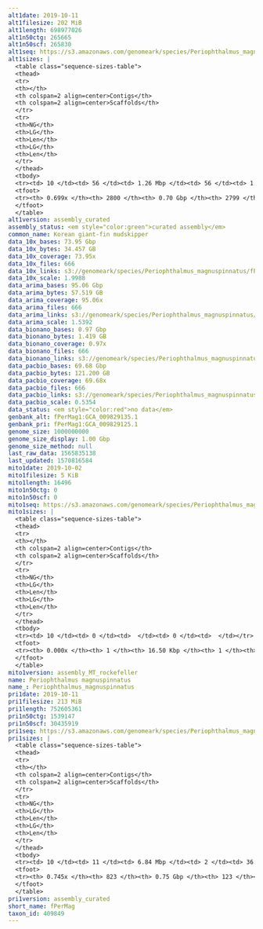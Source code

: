 ```yaml
---
alt1date: 2019-10-11
alt1filesize: 202 MiB
alt1length: 698977026
alt1n50ctg: 265665
alt1n50scf: 265830
alt1seq: https://s3.amazonaws.com/genomeark/species/Periophthalmus_magnuspinnatus/fPerMag1/assembly_curated/fPerMag1.alt.cur.20191011.fasta.gz
alt1sizes: |
  <table class="sequence-sizes-table">
  <thead>
  <tr>
  <th></th>
  <th colspan=2 align=center>Contigs</th>
  <th colspan=2 align=center>Scaffolds</th>
  </tr>
  <tr>
  <th>NG</th>
  <th>LG</th>
  <th>Len</th>
  <th>LG</th>
  <th>Len</th>
  </tr>
  </thead>
  <tbody>
  <tr><td> 10 </td><td> 56 </td><td> 1.26 Mbp </td><td> 56 </td><td> 1.26 Mbp </td></tr>  <tr><td> 20 </td><td> 158 </td><td> 0.80 Mbp </td><td> 158 </td><td> 0.80 Mbp </td></tr>  <tr><td> 30 </td><td> 309 </td><td> 0.56 Mbp </td><td> 309 </td><td> 0.56 Mbp </td></tr>  <tr><td> 40 </td><td> 521 </td><td> 397.52 Kbp </td><td> 521 </td><td> 397.52 Kbp </td></tr>  <tr style="background-color:#cccccc;"><td> 50 </td><td> 828 </td><td> 265.67 Kbp </td><td> 828 </td><td> 265.83 Kbp </td></tr>  <tr><td> 60 </td><td> 1334 </td><td> 142.00 Kbp </td><td> 1334 </td><td> 142.00 Kbp </td></tr>  <tr><td> 70 </td><td> 0 </td><td>  </td><td> 0 </td><td>  </td></tr>  <tr><td> 80 </td><td> 0 </td><td>  </td><td> 0 </td><td>  </td></tr>  <tr><td> 90 </td><td> 0 </td><td>  </td><td> 0 </td><td>  </td></tr>  <tr><td> 100 </td><td> 0 </td><td>  </td><td> 0 </td><td>  </td></tr>  </tbody>
  <tfoot>
  <tr><th> 0.699x </th><th> 2800 </th><th> 0.70 Gbp </th><th> 2799 </th><th> 0.70 Gbp </th></tr>
  </tfoot>
  </table>
alt1version: assembly_curated
assembly_status: <em style="color:green">curated assembly</em>
common_name: Korean giant-fin mudskipper
data_10x_bases: 73.95 Gbp
data_10x_bytes: 34.457 GB
data_10x_coverage: 73.95x
data_10x_files: 666
data_10x_links: s3://genomeark/species/Periophthalmus_magnuspinnatus/fPerMag1/genomic_data/10x/<br>
data_10x_scale: 1.9988
data_arima_bases: 95.06 Gbp
data_arima_bytes: 57.519 GB
data_arima_coverage: 95.06x
data_arima_files: 666
data_arima_links: s3://genomeark/species/Periophthalmus_magnuspinnatus/fPerMag1/genomic_data/arima/<br>
data_arima_scale: 1.5392
data_bionano_bases: 0.97 Gbp
data_bionano_bytes: 1.419 GB
data_bionano_coverage: 0.97x
data_bionano_files: 666
data_bionano_links: s3://genomeark/species/Periophthalmus_magnuspinnatus/fPerMag1/genomic_data/bionano/<br>
data_pacbio_bases: 69.68 Gbp
data_pacbio_bytes: 121.200 GB
data_pacbio_coverage: 69.68x
data_pacbio_files: 666
data_pacbio_links: s3://genomeark/species/Periophthalmus_magnuspinnatus/fPerMag1/genomic_data/pacbio/<br>
data_pacbio_scale: 0.5354
data_status: <em style="color:red">no data</em>
genbank_alt: fPerMag1:GCA_009829135.1
genbank_pri: fPerMag1:GCA_009829125.1
genome_size: 1000000000
genome_size_display: 1.00 Gbp
genome_size_method: null
last_raw_data: 1565835138
last_updated: 1570816584
mito1date: 2019-10-02
mito1filesize: 5 KiB
mito1length: 16496
mito1n50ctg: 0
mito1n50scf: 0
mito1seq: https://s3.amazonaws.com/genomeark/species/Periophthalmus_magnuspinnatus/fPerMag1/assembly_MT_rockefeller/fPerMag1.MT.20191002.fasta.gz
mito1sizes: |
  <table class="sequence-sizes-table">
  <thead>
  <tr>
  <th></th>
  <th colspan=2 align=center>Contigs</th>
  <th colspan=2 align=center>Scaffolds</th>
  </tr>
  <tr>
  <th>NG</th>
  <th>LG</th>
  <th>Len</th>
  <th>LG</th>
  <th>Len</th>
  </tr>
  </thead>
  <tbody>
  <tr><td> 10 </td><td> 0 </td><td>  </td><td> 0 </td><td>  </td></tr>  <tr><td> 20 </td><td> 0 </td><td>  </td><td> 0 </td><td>  </td></tr>  <tr><td> 30 </td><td> 0 </td><td>  </td><td> 0 </td><td>  </td></tr>  <tr><td> 40 </td><td> 0 </td><td>  </td><td> 0 </td><td>  </td></tr>  <tr style="background-color:#cccccc;"><td> 50 </td><td> 0 </td><td style="background-color:#ff8888;">  </td><td> 0 </td><td style="background-color:#ff8888;">  </td></tr>  <tr><td> 60 </td><td> 0 </td><td>  </td><td> 0 </td><td>  </td></tr>  <tr><td> 70 </td><td> 0 </td><td>  </td><td> 0 </td><td>  </td></tr>  <tr><td> 80 </td><td> 0 </td><td>  </td><td> 0 </td><td>  </td></tr>  <tr><td> 90 </td><td> 0 </td><td>  </td><td> 0 </td><td>  </td></tr>  <tr><td> 100 </td><td> 0 </td><td>  </td><td> 0 </td><td>  </td></tr>  </tbody>
  <tfoot>
  <tr><th> 0.000x </th><th> 1 </th><th> 16.50 Kbp </th><th> 1 </th><th> 16.50 Kbp </th></tr>
  </tfoot>
  </table>
mito1version: assembly_MT_rockefeller
name: Periophthalmus magnuspinnatus
name_: Periophthalmus_magnuspinnatus
pri1date: 2019-10-11
pri1filesize: 213 MiB
pri1length: 752605361
pri1n50ctg: 1539147
pri1n50scf: 30435919
pri1seq: https://s3.amazonaws.com/genomeark/species/Periophthalmus_magnuspinnatus/fPerMag1/assembly_curated/fPerMag1.pri.cur.20191011.fasta.gz
pri1sizes: |
  <table class="sequence-sizes-table">
  <thead>
  <tr>
  <th></th>
  <th colspan=2 align=center>Contigs</th>
  <th colspan=2 align=center>Scaffolds</th>
  </tr>
  <tr>
  <th>NG</th>
  <th>LG</th>
  <th>Len</th>
  <th>LG</th>
  <th>Len</th>
  </tr>
  </thead>
  <tbody>
  <tr><td> 10 </td><td> 11 </td><td> 6.84 Mbp </td><td> 2 </td><td> 36.17 Mbp </td></tr>  <tr><td> 20 </td><td> 29 </td><td> 4.41 Mbp </td><td> 5 </td><td> 34.91 Mbp </td></tr>  <tr><td> 30 </td><td> 58 </td><td> 2.86 Mbp </td><td> 8 </td><td> 33.84 Mbp </td></tr>  <tr><td> 40 </td><td> 99 </td><td> 2.12 Mbp </td><td> 11 </td><td> 32.62 Mbp </td></tr>  <tr style="background-color:#cccccc;"><td> 50 </td><td> 155 </td><td style="background-color:#88ff88;"> 1.54 Mbp </td><td> 14 </td><td style="background-color:#88ff88;"> 30.44 Mbp </td></tr>  <tr><td> 60 </td><td> 236 </td><td> 0.98 Mbp </td><td> 18 </td><td> 28.38 Mbp </td></tr>  <tr><td> 70 </td><td> 389 </td><td> 402.72 Kbp </td><td> 21 </td><td> 24.17 Mbp </td></tr>  <tr><td> 80 </td><td> 0 </td><td>  </td><td> 0 </td><td>  </td></tr>  <tr><td> 90 </td><td> 0 </td><td>  </td><td> 0 </td><td>  </td></tr>  <tr><td> 100 </td><td> 0 </td><td>  </td><td> 0 </td><td>  </td></tr>  </tbody>
  <tfoot>
  <tr><th> 0.745x </th><th> 823 </th><th> 0.75 Gbp </th><th> 123 </th><th> 0.75 Gbp </th></tr>
  </tfoot>
  </table>
pri1version: assembly_curated
short_name: fPerMag
taxon_id: 409849
---
```

